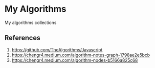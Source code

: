 # My Algorithms

My algorithms collections

## References

1. https://github.com/TheAlgorithms/Javascript
2. https://chengr4.medium.com/algorithm-notes-graph-1798ae2e5bcb
3. https://chengr4.medium.com/algorithm-nodes-b5166a825c68